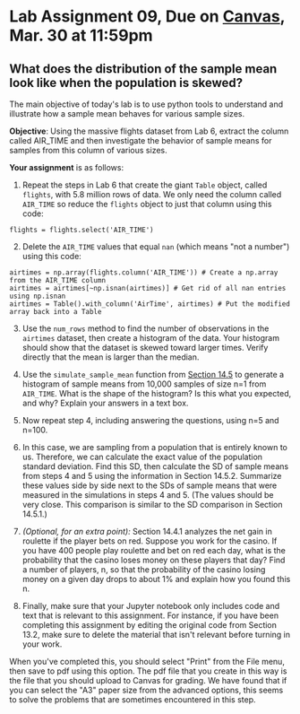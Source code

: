 # Lab Assignment 09, Due on [Canvas](https://psu.instructure.com/courses/2174978/modules/items/35174873), Mar. 30 at 11:59pm
## What does the distribution of the sample mean look like when the population is skewed?

The main objective of today's lab is to use python tools to understand and illustrate how a sample mean behaves for various sample sizes.

**Objective**:  Using the massive flights dataset from Lab 6, extract the column called AIR_TIME and then investigate the behavior of sample means for samples from this column of various sizes.  

**Your assignment** is as follows:

1. Repeat the steps in Lab 6 that create the giant `Table` object, called `flights`, with 5.8 million rows of data.  We only need the column called `AIR_TIME` so reduce the `flights` object to just that column using this code:
```
flights = flights.select('AIR_TIME')
```

2. Delete the `AIR_TIME` values that equal `nan` (which means "not a number") using this code:
```
airtimes = np.array(flights.column('AIR_TIME')) # Create a np.array from the AIR_TIME column
airtimes = airtimes[~np.isnan(airtimes)] # Get rid of all nan entries using np.isnan 
airtimes = Table().with_column('AirTime', airtimes) # Put the modified array back into a Table
```

3. Use the `num_rows` method to find the number of observations in the `airtimes` dataset, then create a histogram of the data.  Your histogram should show that the dataset is skewed toward larger times.  Verify directly that the mean is larger than the median.

4. Use the `simulate_sample_mean` function from [Section 14.5](https://inferentialthinking.com/chapters/14/5/Variability_of_the_Sample_Mean.html) to generate a histogram of sample means from 10,000 samples of size n=1 from `AIR_TIME`.  What is the shape of the histogram?  Is this what you expected, and why? Explain your answers in a text box.

5. Now repeat step 4, including answering the questions, using n=5 and n=100.

6. In this case, we are sampling from a population that is entirely known to us.  Therefore, we can calculate the exact value of the population standard deviation.  Find this SD, then calculate the SD of sample means from steps 4 and 5 using the information in Section 14.5.2.  Summarize these values side by side next to the SDs of sample means that were measured in the simulations in steps 4 and 5.  (The values should be very close.  This comparison is similar to the SD comparison in Section 14.5.1.)

7. _(Optional, for an extra point):_ Section 14.4.1 analyzes the net gain in roulette if the player bets on red.  Suppose you work for the casino.  If you have 400 people play roulette and bet on red each day, what is the probability that the casino loses money on these players that day?  Find a number of players, n, so that the probability of the casino losing money on a given day drops to about 1% and explain how you found this n.

8.  Finally, make sure that your Jupyter notebook only includes code and text that is relevant to this assignment.  For instance, if you have been completing this assignment by editing the original code from Section 13.2, make sure to delete the material that isn't relevant before turning in your work.

When you've completed this, you should select "Print" from the File menu, then save to pdf using this option.  The pdf file that you create in this way is the file that you should upload to Canvas for grading.  We have found that if you can select the "A3" paper size from the advanced options, this seems to solve the problems that are sometimes encountered in this step.
